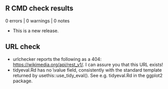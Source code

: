 ## R CMD check results

0 errors | 0 warnings | 0 notes

* This is a new release.

## URL check

* urlchecker reports the following as a 404: https://wikimedia.org/api/rest_v1/. I can assure you that this URL exists!
* tidyeval.Rd has no \value field, consistently with the standard template returned by usethis::use_tidy_eval(). See e.g. tidyeval.Rd in the ggplot2 package.
